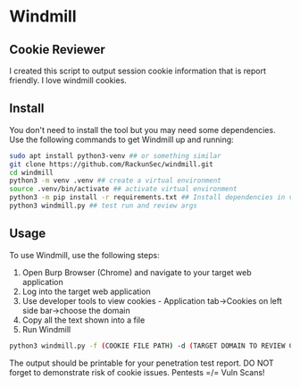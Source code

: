 # Windmill
## Cookie Reviewer
I created this script to output session cookie information that is report friendly. I love windmill cookies. 
## Install
You don't need to install the tool but you may need some dependencies. Use the following commands to get Windmill up and running:
```bash
sudo apt install python3-venv ## or something similar
git clone https://github.com/RackunSec/windmill.git
cd windmill
python3 -m venv .venv ## create a virtual environment
source .venv/bin/activate ## activate virtual environment
python3 -m pip install -r requirements.txt ## Install dependencies in virtual environment
python3 windmill.py ## test run and review args
```
## Usage
To use Windmill, use the following steps:
 1. Open Burp Browser (Chrome) and navigate to your target web application
 2. Log into the target web application
 3. Use developer tools to view cookies - Application tab->Cookies on left side bar->choose the domain
 4. Copy all the text shown into a file
 5. Run Windmill

```bash
python3 windmill.py -f (COOKIE FILE PATH) -d (TARGET DOMAIN TO REVIEW COOKIES)
``` 
The output should be printable for your penetration test report. DO NOT forget to demonstrate risk of cookie issues. Pentests =/= Vuln Scans!
